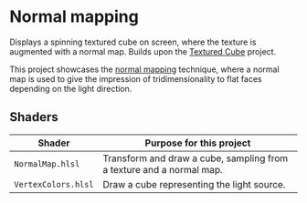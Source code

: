 # Normal mapping

Displays a spinning textured cube on screen, where the texture is augmented with a normal map. Builds upon the [Textured Cube](../sample_05_cube_textured/README.md) project.

This project showcases the [normal mapping](https://en.wikipedia.org/wiki/Normal_mapping) technique, where a normal map is used to give the impression of tridimensionality to flat faces depending on the light direction.

## Shaders

Shader              | Purpose for this project
------------------- | --------------------------------------------------------------------
`NormalMap.hlsl`    | Transform and draw a cube, sampling from a texture and a normal map.
`VertexColors.hlsl` | Draw a cube representing the light source.
